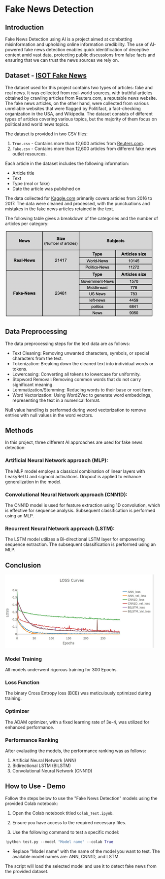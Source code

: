 # Fake News Detection

## Introduction
Fake News Detection using AI is a project aimed at combatting misinformation and upholding online information credibility. The use of AI-powered fake news detection enables quick identification of deceptive content amid vast data, protecting public discussions from false facts and ensuring that we can trust the news sources we rely on.

## Dataset - [ISOT Fake News](https://onlineacademiccommunity.uvic.ca/isot/2022/11/27/fake-news-detection-datasets/)
The dataset used for this project contains two types of articles: fake and real news. It was collected from real-world sources, with truthful articles obtained by crawling articles from Reuters.com, a reputable news website. The fake news articles, on the other hand, were collected from various unreliable websites that were flagged by Politifact, a fact-checking organization in the USA, and Wikipedia. The dataset consists of different types of articles covering various topics, but the majority of them focus on political and world news topics.

The dataset is provided in two CSV files:
1. `True.csv` - Contains more than 12,600 articles from [Reuters.com](https://www.reuters.com/).
2. `Fake.csv` - Contains more than 12,600 articles from different fake news outlet resources.

Each article in the dataset includes the following information:
- Article title
- Text
- Type (real or fake)
- Date the article was published on

The data collected for [Kaggle.com](https://kaggle.com/) primarily covers articles from 2016 to 2017. The data were cleaned and processed, with the punctuations and mistakes in the fake news articles retained in the text.

The following table gives a breakdown of the categories and the number of articles per category:

<img width="481" alt="dataset-table" src="content/table.png">


## Data Preprocessing
The data preprocessing steps for the text data are as follows:
- Text Cleaning: Removing unwanted characters, symbols, or special characters from the text.
- Tokenization: Breaking down the cleaned text into individual words or tokens.
- Lowercasing: Converting all tokens to lowercase for uniformity.
- Stopword Removal: Removing common words that do not carry significant meaning.
- Lemmatization/Stemming: Reducing words to their base or root form.
- Word Vectorization: Using Word2Vec to generate word embeddings, representing the text in a numerical format.

Null value handling is performed during word vectorization to remove entries with null values in the word vectors.

## Methods
In this project, three different AI approaches are used for fake news detection:

### Artificial Neural Network approach (MLP):
The MLP model employs a classical combination of linear layers with LeakyReLU and sigmoid activations. Dropout is applied to enhance generalization in the model.

### Convolutional Neural Network approach (CNN1D):
The CNN1D model is used for feature extraction using 1D convolution, which is effective for sequence analysis. Subsequent classification is performed using an MLP.

### Recurrent Neural Network approach (LSTM):
The LSTM model utilizes a Bi-directional LSTM layer for empowering sequence extraction. The subsequent classification is performed using an MLP.

## Conclusion

<img width="481" alt="dataset-table" src="content/Loss.jpg">

### Model Training
All models underwent rigorous training for 300 Epochs.

### Loss Function
The binary Cross Entropy loss (BCE) was meticulously optimized during training.

### Optimizer
The ADAM optimizer, with a fixed learning rate of 3e-4, was utilized for enhanced performance.

### Performance Ranking
After evaluating the models, the performance ranking was as follows:
1. Artificial Neural Network (ANN)
2. Bidirectional LSTM (BILSTM)
3. Convolutional Neural Network (CNN1D)

## How to Use - Demo

Follow the steps below to use the "Fake News Detection" models using the provided Colab notebook:

1. Open the Colab notebook titled `Colab_Test.ipynb`.

2. Ensure you have access to the required necessary files.

3. Use the following command to test a specific model:

```python
!python test.py --model "Model name" --colab True
```
- Replace "Model name" with the name of the model you want to test. The available model names are: ANN, CNN1D, and LSTM.

The script will load the selected model and use it to detect fake news from the provided dataset.
